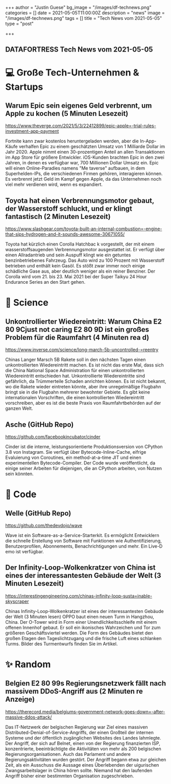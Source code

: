+++
author = "Justin Guese"
bg_image = "/images/df-technews.png"
categories = []
date = 2021-05-05T11:00:00Z
description = "news"
image = "/images/df-technews.png"
tags = []
title = "Tech News vom 2021-05-05"
type = "post"

+++

        
## DATAFORTRESS Tech News vom 2021-05-05

# 💻 Große Tech-Unternehmen & Startups

## Warum Epic sein eigenes Geld verbrennt, um Apple zu kochen (5 Minuten Lesezeit)

https://www.theverge.com/2021/5/3/22412899/epic-apple=-trial-rules-investment-app-payment

<a>Fortnite kann zwar kostenlos heruntergeladen werden, aber die In-App-Käufe verhalfen Epic zu einem geschätzten Umsatz von 1 Milliarde Dollar im Jahr 2020. Apple nimmt einen 30-prozentigen Anteil an allen Transaktionen im App Store für größere Entwickler. iOS-Kunden brachten Epic in den zwei Jahren, in denen es verfügbar war, 700 Millionen Dollar Umsatz ein. Epic will einen Online-Paradies namens "Me taverse" aufbauen, in dem Superhelden-IPs, die verschiedenen Firmen gehören, interagieren können. Es verbrennt jetzt Geld im Kampf gegen Apple, da das Unternehmen noch viel mehr verdienen wird, wenn es expandiert.

## Toyota hat einen Verbrennungsmotor gebaut, der Wasserstoff schluckt, und er klingt fantastisch (2 Minuten Lesezeit)

https://www.slashgear.com/toyota-built-an-internal-combustion=-engine-that-sips-hydrogen-and-it-sounds-awesome-30671055/

Toyota hat kürzlich einen Corolla Hatchbac k vorgestellt, der mit einem wasserstoffsaugenden Verbrennungsmotor ausgestattet ist. Er verfügt über einen Allradantrieb und sein Auspuff klingt wie ein getuntes benzinbetriebenes Fahrzeug. Das Auto wird zu 100 Prozent mit Wasserstoff betrieben und enthält kein Gasöl. Es stößt zwar immer noch einige schädliche Gase aus, aber deutlich weniger als ein reiner Benziner. Der Corolla wird vom 21. bis 23. Mai 2021 bei der Super Taikyu 24 Hour Endurance Series an den Start gehen.

# 🧪 Science

## Unkontrollierter Wiedereintritt: Warum China E2 80 9Cjust not caring E2 80 9D ist ein großes Problem für die Raumfahrt (4 Minuten rea d)

https://www.inverse.com/science/long-march-5b-uncontrolled-=reentry

Chinas Langer Marsch 5B Rakete soll in den nächsten Tagen einen unkontrollierten Wiedereintritt machen. Es ist nicht das erste Mal, dass sich die China National Space Administration für einen unkontrollierten Wiedereintritt entschieden hat. Unkontrollierte Wiedereintritte sind gefährlich, da Trümmerteile Schaden anrichten können. Es ist nicht bekannt, wo die Rakete wieder eintreten könnte, aber ihre unregelmäßige Flugbahn bringt sie in die Flugbahn mehrerer bewohnter Gebiete. Es gibt keine internationalen Vorschriften, die einen kontrollierten Wiedereintritt vorschreiben, aber es ist die beste Praxis von Raumfahrtbehörden auf der ganzen Welt.

## Asche (GitHub Repo)

https://github.com/facebookincubator/cinder

Cinder ist die interne, leistungsorientierte Produktionsversion von CPython 3.8 von Instagram. Sie verfügt über Bytecode-Inline-Cache, eifrige Evaluierung von Coroutines, ein method-at-a-time JIT und einen experimentellen Bytecode-Compiler. Der Code wurde veröffentlicht, da einige seiner Arbeiten für diejenigen, die an CPython arbeiten, von Nutzen sein könnten.

# 💾 Code

## Welle (GitHub Repo)

https://github.com/thedevdojo/wave

Wave ist ein Software-as-a-Service-Starterkit. Es ermöglicht Entwicklern die schnelle Erstellung von Software mit Funktionen wie Authentifizierung, Benutzerprofilen, Abonnements, Benachrichtigungen und mehr. Ein Live-D emo ist verfügbar.

## Der Infinity-Loop-Wolkenkratzer von China ist eines der interessantesten Gebäude der Welt (3 Minuten Lesezeit) 

https://interestingengineering.com/chinas-infinity-loop-susta=inable-skyscraper

Chinas Infinity-Loop-Wolkenkratzer ist eines der interessantesten Gebäude der Welt (3 Minuten lesen) OPPO baut einen neuen Turm in Hangzhou, China. Der O-Tower wird in Form einer Unendlichkeitsschleife mit einem offenen Innenhof gebaut. Er soll ein ikonisches Wahrzeichen und Tor zum größeren Geschäftsviertel werden. Die Form des Gebäudes bietet den großen Etagen den Tageslichtzugang und die frische Luft eines schlanken Turms. Bilder des Turmentwurfs finden Sie im Artikel.

# ✨ Random

## Belgien E2 80 99s Regierungsnetzwerk fällt nach massivem DDoS-Angriff aus (2 Minuten re Anzeige)

https://therecord.media/belgiums-government-network-goes-down=-after-massive-ddos-attack/

Das IT-Netzwerk der belgischen Regierung war Ziel eines massiven Distributed-Denial-of-Service-Angriffs, der einen Großteil der internen Systeme und der öffentlich zugänglichen Websites des Landes lahmlegte. Der Angriff, der sich auf Belnet, einen von der Regierung finanzierten ISP, konzentrierte, beeinträchtigte die Aktivitäten von mehr als 200 belgischen Regierungsorganisationen. Auch das Parlament und andere Regierungsaktivitäten wurden gestört. Der Angriff begann etwa zur gleichen Zeit, als ein Ausschuss die Aussage eines Überlebenden der uigurischen Zwangsarbeitslager in China hören sollte. Niemand hat den laufenden Angriff bisher einer bestimmten Organisation zugeschrieben.

